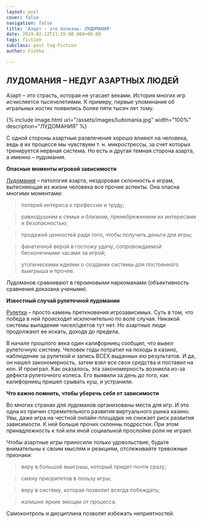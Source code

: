 ```yaml
---
layout: post
cover: false
navigation: false
title: 'Азарт - это болезнь: ЛУДОМАНИЯ'
date: 2019-02-12T11:55:00.000+00:00
tags: fiction
subclass: post tag-fiction
author: Fishka

---
```

## ЛУДОМАНИЯ – НЕДУГ АЗАРТНЫХ ЛЮДЕЙ

Азарт – это страсть, которая не угасает веками. История многих игр исчисляется тысячелетиями. К примеру, первые упоминания об игральных костях появились более пяти тысяч лет тому.

{% include image.html url="/assets/images/ludomania.jpg" width="100%" description="ЛУДОМАНИЯ" %}

С одной стороны азартные развлечения хорошо влияют на человека, ведь в их процессе мы чувствуем т. н. микрострессы, за счет которых тренируется нервная система. Но есть и другая темная сторона азарта, а именно – лудомания.

**Опасные моменты игровой зависимости**

[Лудомания](https://ru.wikipedia.org/wiki/%D0%9B%D1%83%D0%B4%D0%BE%D0%BC%D0%B0%D0%BD%D0%B8%D1%8F "Лудомания") – патология азарта, нездоровая склонность к играм, вытесняющая из жизни человека все прочие аспекты. Она опасна многими моментами:

> потерей интереса к профессии и труду;

> равнодушием к семье и близким, пренебрежением их интересами и безопасностью;

> продажей ценностей ради того, чтобы получить деньги для игры;

> фанатичной верой в госпожу удачу, сопровождаемой бесконечными часами за игрой;

> утопическими идеями о создании системы для постоянного выигрыша и прочее.

Лудоманов сравнивают в героиновыми наркоманами (объективность сравнения доказана учеными).

**Известный случай рулеточной лудомании**

[Рулетка](https://v-bet.cc/game/bet_roul "Рулетка") – просто камень преткновения игрозависимых. Суть в том, что победа в ней происходит исключительно по воле случая. Никакой системы выпадения чисел/цветов тут нет. Но азартные люди продолжают ее искать, доходя до предела.

В начале прошлого века один калифорниец сообщил, что вывел рулеточную систему. Человек годы потратил на походы в казино, наблюдение за рулеткой и запись ВСЕХ выданных ею результатов. И да, он нашел закономерность, затем взял все свои средства и поставил на кон. И проиграл. Как оказалось, эта закономерность возникла из-за дефекта рулеточного колеса. Его выявили за день до того, как калифорниец пришел срывать куш, и устранили.

**Что важно помнить, чтобы уберечь себя от зависимости**

Во многих странах для лудоманов организованы места для игр. И это одна из причин стремительного развития виртуального рынка казино. Увы, даже игра на честной онлайн-площадке не снижает риск развития зависимости. К ней больше прочих склонны подростки. При этом принадлежность к той или иной социальной прослойке роли не играет.

Чтобы азартные игры приносили только удовольствие, будьте внимательны к своим мыслям и реакциям, отслеживайте тревожные признаки:

> веру в большой выигрыш, который придет почти сразу;

> смену приоритетов в пользу игры;

> веру в систему, которая позволит всегда побеждать;

> излишне яркие эмоции от процесса.

Самоконтроль и дисциплина позволят избежать неприятностей.